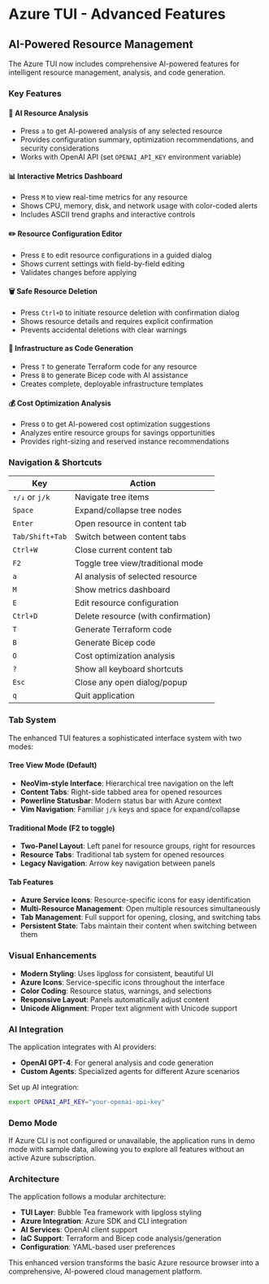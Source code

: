 # Azure TUI - Advanced Features

## AI-Powered Resource Management

The Azure TUI now includes comprehensive AI-powered features for intelligent resource management, analysis, and code generation.

### Key Features

#### 🤖 AI Resource Analysis

- Press `a` to get AI-powered analysis of any selected resource
- Provides configuration summary, optimization recommendations, and security considerations
- Works with OpenAI API (set `OPENAI_API_KEY` environment variable)

#### 📊 Interactive Metrics Dashboard

- Press `M` to view real-time metrics for any resource
- Shows CPU, memory, disk, and network usage with color-coded alerts
- Includes ASCII trend graphs and interactive controls

#### ✏️ Resource Configuration Editor

- Press `E` to edit resource configurations in a guided dialog
- Shows current settings with field-by-field editing
- Validates changes before applying

#### 🗑️ Safe Resource Deletion

- Press `Ctrl+D` to initiate resource deletion with confirmation dialog
- Shows resource details and requires explicit confirmation
- Prevents accidental deletions with clear warnings

#### 🔧 Infrastructure as Code Generation

- Press `T` to generate Terraform code for any resource
- Press `B` to generate Bicep code with AI assistance
- Creates complete, deployable infrastructure templates

#### 💰 Cost Optimization Analysis

- Press `O` to get AI-powered cost optimization suggestions
- Analyzes entire resource groups for savings opportunities
- Provides right-sizing and reserved instance recommendations

### Navigation & Shortcuts

| Key | Action |
|-----|--------|
| `↑/↓` or `j/k` | Navigate tree items |
| `Space` | Expand/collapse tree nodes |
| `Enter` | Open resource in content tab |
| `Tab/Shift+Tab` | Switch between content tabs |
| `Ctrl+W` | Close current content tab |
| `F2` | Toggle tree view/traditional mode |
| `a` | AI analysis of selected resource |
| `M` | Show metrics dashboard |
| `E` | Edit resource configuration |
| `Ctrl+D` | Delete resource (with confirmation) |
| `T` | Generate Terraform code |
| `B` | Generate Bicep code |
| `O` | Cost optimization analysis |
| `?` | Show all keyboard shortcuts |
| `Esc` | Close any open dialog/popup |
| `q` | Quit application |

### Tab System

The enhanced TUI features a sophisticated interface system with two modes:

#### **Tree View Mode (Default)**
- **NeoVim-style Interface**: Hierarchical tree navigation on the left
- **Content Tabs**: Right-side tabbed area for opened resources  
- **Powerline Statusbar**: Modern status bar with Azure context
- **Vim Navigation**: Familiar `j/k` keys and space for expand/collapse

#### **Traditional Mode (F2 to toggle)**
- **Two-Panel Layout**: Left panel for resource groups, right for resources
- **Resource Tabs**: Traditional tab system for opened resources
- **Legacy Navigation**: Arrow key navigation between panels

#### **Tab Features**
- **Azure Service Icons**: Resource-specific icons for easy identification
- **Multi-Resource Management**: Open multiple resources simultaneously
- **Tab Management**: Full support for opening, closing, and switching tabs
- **Persistent State**: Tabs maintain their content when switching between them

### Visual Enhancements

- **Modern Styling**: Uses lipgloss for consistent, beautiful UI
- **Azure Icons**: Service-specific icons throughout the interface
- **Color Coding**: Resource status, warnings, and selections
- **Responsive Layout**: Panels automatically adjust content
- **Unicode Alignment**: Proper text alignment with Unicode support

### AI Integration

The application integrates with AI providers:

- **OpenAI GPT-4**: For general analysis and code generation
- **Custom Agents**: Specialized agents for different Azure scenarios

Set up AI integration:

```bash
export OPENAI_API_KEY="your-openai-api-key"
```

### Demo Mode

If Azure CLI is not configured or unavailable, the application runs in demo mode with sample data, allowing you to explore all features without an active Azure subscription.

### Architecture

The application follows a modular architecture:

- **TUI Layer**: Bubble Tea framework with lipgloss styling
- **Azure Integration**: Azure SDK and CLI integration
- **AI Services**: OpenAI client support
- **IaC Support**: Terraform and Bicep code analysis/generation
- **Configuration**: YAML-based user preferences

This enhanced version transforms the basic Azure resource browser into a comprehensive, AI-powered cloud management platform.
